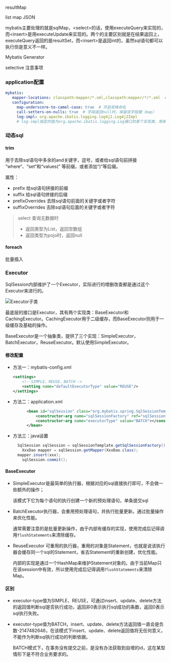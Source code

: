 
resultMap 

list map JSON



mybatis主要处理的就是sqlMap，\<select>的话，使用executeQuery来实现的，而\<insert>是用executeUpdate来实现的。两个的主要区别就是在结果返回上，executeQuery返回的是resultSet，而\<insert>是返回int的，虽然sql语句都可以执行但是意义不一样。



Mybatis Generator

selective 注意事项

### application配置

```yml
mybatis:
   mapper-locations: classpath:mapper/*.xml,classpath:mapper/*/*.xml  # mapper文件位置
   configuration:
     map-underscore-to-camel-case: true	 # 开启驼峰命名
     call-setters-on-nulls: true  # 字段返回null时，保留该字段键（map）
     log-impl: org.apache.ibatis.logging.log4j2.Log4j2Impl
     # log-impl指定的值为org.apache.ibatis.logging.Log接口的某个实现类，用来打印执行的sql语句
```

### 动态sql

#### trim

用于去除sql语句中多余的and关键字，逗号，或者给sql语句前拼接 “where“、“set“和“values(“ 等前缀，或者添加“)“等后缀。

属性：

- prefix  给sql语句拼接的前缀
- suffix  给sql语句拼接的后缀
- prefixOverrides  去除sql语句前面的关键字或者字符
- suffixOverrides  去除sql语句后面的关键字或者字符

> select 查询无数据时
>
> - 返回类型为List，返回空数组
> - 返回类型为pojo时，返回null

#### foreach

批量插入

### Executor

SqlSession内部维护了一个Executor，实际进行的增删改查都是通过这个Executor来进行的。

![Executor子类](D:\GitHub\StudyNotes\notes\spring\mybatis.assets\5689815-8594b512995dc87c.webp)

最底层的接口是Executor，其有两个实现类：BaseExecutor和CachingExecutor。CachingExecutor用于二级缓存，而BaseExecutor则用于一级缓存及基础的操作。

BaseExecutor是一个抽象类，提供了三个实现：SimpleExecutor，BatchExecutor，ReuseExecutor。默认使用SimpleExecutor。

#### 修改配置

- 方法一：mybatis-config.xml

  ```xml
  <settings>
      <!--SIMPLE、REUSE、BATCH-->
      <setting name="defaultExecutorType" value="REUSE"/>
  </settings>
  ```

- 方法二：application.xml

  ```xml
  		<bean id="sqlSession" class="org.mybatis.spring.SqlSessionTemplate">
  		    <constructor-arg name="sqlSessionFactory" ref="sqlSessionFactoryBean"></constructor-arg>
  		    <constructor-arg name="executorType" value="BATCH"></constructor-arg>
  		</bean>
  ```

- 方法三：java设置

  ```java
  	SqlSession sqlSession = sqlSessionTemplate.getSqlSessionFactory().openSession(ExecutorType.BATCH, false);//跟上述sql区别
      XxxDao mapper = sqlSession.getMapper(XxxDao.class);
    mapper.insert(xxx);
      sqlSession.commit();
  ```
  

#### BaseExecutor

- SimpleExecutor是最简单的执行器，根据对应的sql直接执行即可，不会做一些额外的操作；

  该模式下它为每个语句的执行创建一个新的预处理语句，单条提交sql

- BatchExecutor执行器，会重用预处理语句，并执行批量更新。通过批量操作来优化性能。

  通常需要注意的是批量更新操作，由于内部有缓存的实现，使用完成后记得调用`flushStatements`来清除缓存。

- ReuseExecutor 可重用的执行器，重用的对象是Statement，也就是说该执行器会缓存同一个sql的Statement，省去Statement的重新创建，优化性能。

  内部的实现是通过一个HashMap来维护Statement对象的。由于当前Map只在该session中有效，所以使用完成后记得调用`flushStatements`来清除Map。

#### 区别

- executor-type值为SIMPLE、REUSE，可通过insert、update、delete方法的返回值判断sql是否执行成功，返回非0表示执行sql成功的条数，返回0表示sql执行失败。

- executor-type值为BATCH，insert、update、delete方法返回值一直会是负数-2147482646，在该模式下insert、update、delete返回值将无任何意义，不能作为判断sql执行成功的判断依据。

  BATCH模式下，在事务没有提交之前，是没有办法获取到自增的id，这在某型情形下是不符合业务要求的。

